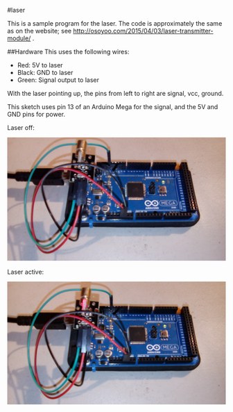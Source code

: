 #laser

This is a sample program for the laser. The code is approximately the same as on the website; see http://osoyoo.com/2015/04/03/laser-transmitter-module/ .


##Hardware
This uses the following wires:
- Red: 5V to laser
- Black: GND to laser
- Green: Signal output to laser

With the laser pointing up, the pins from left to right are signal, vcc, ground. 

This sketch uses pin 13 of an Arduino Mega for the signal, and the 5V and GND pins for power.

Laser off:

![A picture of the laser not shining](https://raw.githubusercontent.com/asinck/arduino/master/laser/off.jpg)


Laser active:

![A picture of the laser shining](https://raw.githubusercontent.com/asinck/arduino/master/laser/on.jpg)

